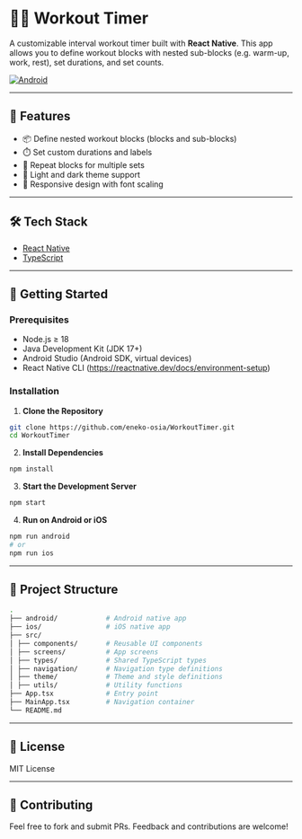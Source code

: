 # 🏋️‍♂️ Workout Timer

A customizable interval workout timer built with **React Native**.
This app allows you to define workout blocks with nested sub-blocks (e.g. warm-up, work, rest), set durations, and set counts.

[![Android](https://github.com/eneko-osia/WorkoutTimer/actions/workflows/android-ci.yml/badge.svg?branch=develop)](https://github.com/eneko-osia/WorkoutTimer/actions/workflows/android-ci.yml?query=branch:develop)

---

## 📱 Features

- 📦 Define nested workout blocks (blocks and sub-blocks)
- ⏱️ Set custom durations and labels
- 🔁 Repeat blocks for multiple sets
- 🎨 Light and dark theme support
- 📐 Responsive design with font scaling

---

## 🛠 Tech Stack

- [React Native](https://reactnative.dev/)
- [TypeScript](https://www.typescriptlang.org/)

---

## 🚀 Getting Started

### Prerequisites

- Node.js ≥ 18
- Java Development Kit (JDK 17+)
- Android Studio (Android SDK, virtual devices)
- React Native CLI (https://reactnative.dev/docs/environment-setup)

### Installation

1. **Clone the Repository**

```bash
git clone https://github.com/eneko-osia/WorkoutTimer.git
cd WorkoutTimer
```

2. **Install Dependencies**

```bash
npm install
```

3. **Start the Development Server**

```bash
npm start
```

4. **Run on Android or iOS**

```bash
npm run android
# or
npm run ios
```
---

## 📂 Project Structure

```bash
.
├── android/            # Android native app
├── ios/                # iOS native app
├── src/
│ ├── components/       # Reusable UI components
│ ├── screens/          # App screens
│ ├── types/            # Shared TypeScript types
│ ├── navigation/       # Navigation type definitions
│ ├── theme/            # Theme and style definitions
│ ├── utils/            # Utility functions
├── App.tsx             # Entry point
├── MainApp.tsx         # Navigation container
└── README.md
```
---

## 📄 License

MIT License

---

## 🙌 Contributing

Feel free to fork and submit PRs.
Feedback and contributions are welcome!
